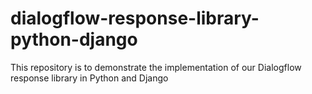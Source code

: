 # dialogflow-response-library-python-django
This repository is to demonstrate the implementation of our Dialogflow response library in Python and Django
